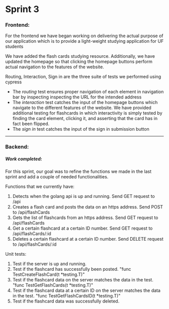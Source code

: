 # Sprint 3

### Frontend:
For the frontend we have began working on delivering the actual purpose of our application which is to provide a light-weight studying application for UF students 

We have added the flash cards studying resource.
Additionally, we have updated the homepage so that clicking the homepage buttons perform actual navigation to the features of the website.

Routing, Interaction, Sign in are the three suite of tests we performed using cypress
* The *routing* test ensures proper navigation of each element in navigation bar by inspecting inspecting the URL for the intended address
* The *interaction* test catches the input of the homepage buttons which navigate to the different features of the website. We have provided additional testing for flashcards in which interactivity is simply tested by finding the card element, clicking it, and asserting that the card has in fact been flipped.
* The *sign in* test catches the input of the sign in submission button

-------
### Backend:
##### Work completed:

For this sprint, our goal was to refine the functions we made in the last sprint and add a couple of needed functionalities.  

Functions that we currently have:
1. Detects when the golang api is up and running. Send GET request to /api
2. Creates a flash card and posts the data on an https address. Send POST to /api/flashCards
3. Gets the list of flashcards from an https address. Send GET request to /api/flashCards
4. Get a certain flashcard at a certain ID number. Send GET request to /api/flashCards/:id
5. Deletes a certain flashcard at a certain ID number. Send DELETE request to /api/flashCards/:id

Unit tests:
1. Test if the server is up and running.
2. Test if the flashcard has successfully been posted. "func TestCreateFlashCard(t *testing.T)"
3. Test if the flashcard data on the server matches the data in the test. "func TestGetFlashCards(t *testing.T)"
4. Test if the flashcard data at a certain ID on the server matches the data in the test. "func TestGetFlashCardsID(t *testing.T)"
5. Test if the flashcard data was successfully deleted.
